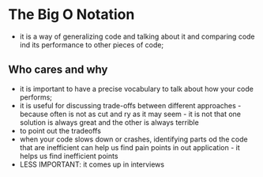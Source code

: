 
# The Big O Notation
* it is a way of generalizing code and talking about it and comparing code ind its performance to other pieces of code;

## Who cares and why
* it is important to have a precise vocabulary to talk about how your code performs;
* it is useful for discussing trade-offs between different approaches - because often is not as cut and ry as it may seem - it is not that one solution is always great and the other is always terrible
* to point out the tradeoffs
* when your code slows down  or crashes, identifying parts od the code that are inefficient can help us find pain points in out application - it helps us find inefficient points
* LESS IMPORTANT: it comes up in interviews